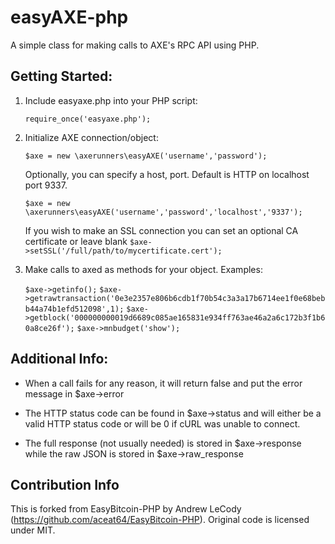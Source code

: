 # easyAXE-php
A simple class for making calls to AXE's RPC API using PHP.

## Getting Started:
1. Include easyaxe.php into your PHP script:

	`require_once('easyaxe.php');`
2. Initialize AXE connection/object:

	`$axe = new \axerunners\easyAXE('username','password');`

	Optionally, you can specify a host, port. Default is HTTP on localhost port 9337.

	`$axe = new \axerunners\easyAXE('username','password','localhost','9337');`

	If you wish to make an SSL connection you can set an optional CA certificate or leave blank
	`$axe->setSSL('/full/path/to/mycertificate.cert');`

3. Make calls to axed as methods for your object. Examples:

	`$axe->getinfo();`
	`$axe->getrawtransaction('0e3e2357e806b6cdb1f70b54c3a3a17b6714ee1f0e68bebb44a74b1efd512098',1);`
	`$axe->getblock('000000000019d6689c085ae165831e934ff763ae46a2a6c172b3f1b60a8ce26f');`
	`$axe->mnbudget('show');`

## Additional Info:
* When a call fails for any reason, it will return false and put the error message in $axe->error

* The HTTP status code can be found in $axe->status and will either be a valid HTTP status code or will be 0 if cURL was unable to connect.

* The full response (not usually needed) is stored in $axe->response while the raw JSON is stored in $axe->raw_response

## Contribution Info

This is forked from EasyBitcoin-PHP by Andrew LeCody (https://github.com/aceat64/EasyBitcoin-PHP). Original code is licensed under MIT.
